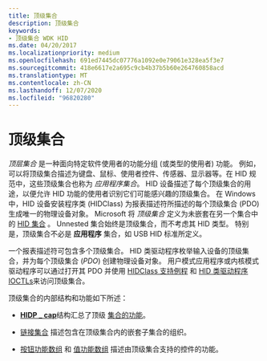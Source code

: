 ```yaml
---
title: 顶级集合
description: 顶级集合
keywords:
- 顶级集合 WDK HID
ms.date: 04/20/2017
ms.localizationpriority: medium
ms.openlocfilehash: 691ed7445dc07776a1092e0e79061e328ea5f3e7
ms.sourcegitcommit: 418e6617e2a695c9cb4b37b5b60e264760858acd
ms.translationtype: MT
ms.contentlocale: zh-CN
ms.lasthandoff: 12/07/2020
ms.locfileid: "96820280"
---
```

# <a name="top-level-collections"></a>顶级集合




*顶层集合* 是一种面向特定软件使用者的功能分组 (或类型的使用者) 功能。 例如，可以将顶级集合描述为键盘、鼠标、使用者控件、传感器、显示器等。在 HID 规范中，这些顶级集合也称为 *应用程序集合*。 HID 设备描述了每个顶级集合的用途，以便允许 HID 功能的使用者识别它们可能感兴趣的顶级集合。 在 Windows 中，HID 设备安装程序类 (HIDClass) 为报表描述符所描述的每个顶级集合 (PDO) 生成唯一的物理设备对象。
Microsoft 将 *顶级集合* 定义为未嵌套在另一个集合中的 [HID 集合](hid-collections.md) 。 Unnested 集合始终是顶级集合，而不考虑其 HID 类型。 特别是，顶级集合不必是 **应用程序** 集合，如 USB HID 标准所定义。

一个报表描述符可包含多个顶级集合。 HID 类驱动程序枚举输入设备的顶级集合，并为每个顶级集合 (*PDO*) 创建物理设备对象。 用户模式应用程序或内核模式驱动程序可以通过打开其 PDO 并使用 [HIDClass 支持例程](/windows-hardware/drivers/ddi/_hid/#hidclass-support-routines) 和 [HID 类驱动程序 IOCTLs](/windows-hardware/drivers/ddi/_hid/#hid-class-driver-ioctls)来访问顶级集合。

顶级集合的内部结构和功能如下所述：

-   [**HIDP \_ cap**](/windows-hardware/drivers/ddi/hidpi/ns-hidpi-_hidp_caps)结构汇总了顶级 [集合的功能](collection-capability.md)。

-   [链接集合](link-collections.md) 描述包含在顶级集合内的嵌套子集合的组织。

-   [按钮功能数组](button-capability-arrays.md) 和 [值功能数组](value-capability-arrays.md) 描述由顶级集合支持的控件的功能。

